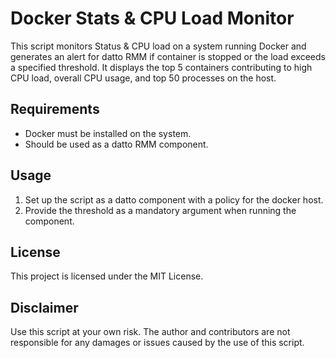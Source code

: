# Docker Stats & CPU Load Monitor

This script monitors Status & CPU load on a system running Docker and generates an alert for datto RMM if container is stopped or the load exceeds a specified threshold. It displays the top 5 containers contributing to high CPU load, overall CPU usage, and top 50 processes on the host.

## Requirements

- Docker must be installed on the system.
- Should be used as a datto RMM component.

## Usage

1. Set up the script as a datto component with a policy for the docker host.
2. Provide the threshold as a mandatory argument when running the component.

## License

This project is licensed under the MIT License.

## Disclaimer

Use this script at your own risk. The author and contributors are not responsible for any damages or issues caused by the use of this script.
